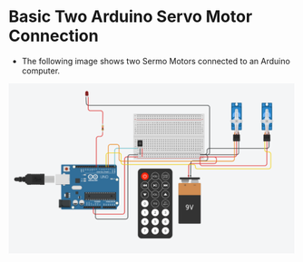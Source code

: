 # Basic Two Arduino Servo Motor Connection

- The following image shows two Sermo Motors connected to an Arduino computer. 

![basic two arduino servo motor connection](https://github.com/edorejel/robotics/blob/main/basic_two_arduino_servo_motor_connection/Screenshot%202024-11-27%20213939.png)
